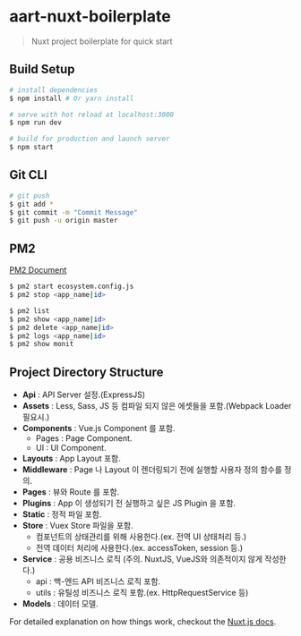 # aart-nuxt-boilerplate

> Nuxt project boilerplate for quick start

## Build Setup

``` bash
# install dependencies
$ npm install # Or yarn install

# serve with hot reload at localhost:3000
$ npm run dev

# build for production and launch server
$ npm start
```

## Git CLI
``` bash
# git push
$ git add *
$ git commit -m "Commit Message"
$ git push -u origin master
```

## PM2
[PM2 Document](https://pm2.io/doc/)
``` bash
$ pm2 start ecosystem.config.js
$ pm2 stop <app_name|id>

$ pm2 list
$ pm2 show <app_name|id>
$ pm2 delete <app_name|id>
$ pm2 logs <app_name|id>
$ pm2 show monit
```

## Project Directory Structure
* **Api** : API Server 설정.(ExpressJS)
* **Assets** : Less, Sass, JS 등 컴파일 되지 않은 에셋들을 포함.(Webpack Loader 필요시.)
* **Components** : Vue.js Component 를 포함.
    + Pages : Page Component.
    + UI : UI Component.
* **Layouts** : App Layout 포함.
* **Middleware** : Page 나 Layout 이 렌더링되기 전에 실행할 사용자 정의 함수를 정의.
* **Pages** : 뷰와 Route 를 포함.
* **Plugins** : App 이 생성되기 전 실행하고 싶은 JS Plugin 을 포함.
* **Static** : 정적 파일 포함.
* **Store** : Vuex Store 파일을 포함.
    + 컴포넌트의 상태관리를 위해 사용한다.(ex. 전역 UI 상태처리 등.)
    + 전역 데이터 처리에 사용한다.(ex. accessToken, session 등.)
* **Service** : 공용 비즈니스 로직 (주의. NuxtJS, VueJS와 의존적이지 않게 작성한다.)
    + api : 백-엔드 API 비즈니스 로직 포함.
    + utils : 유틸성 비즈니스 로직 포함.(ex. HttpRequestService 등)
* **Models** : 데이터 모델.


For detailed explanation on how things work, checkout the [Nuxt.js docs](https://github.com/nuxt/nuxt.js).